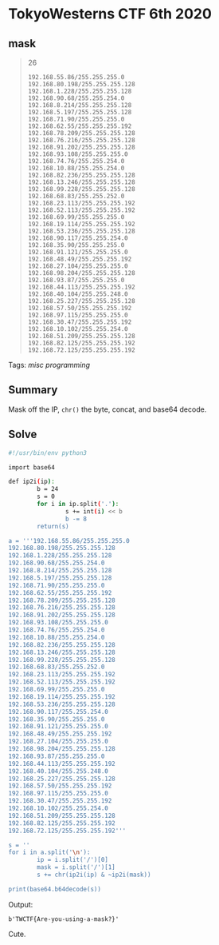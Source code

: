 #  TokyoWesterns CTF 6th 2020

## mask

> 26
> 
> ```
> 192.168.55.86/255.255.255.0  
> 192.168.80.198/255.255.255.128  
> 192.168.1.228/255.255.255.128  
> 192.168.90.68/255.255.254.0  
> 192.168.8.214/255.255.255.128  
> 192.168.5.197/255.255.255.128  
> 192.168.71.90/255.255.255.0
> 192.168.62.55/255.255.255.192
> 192.168.78.209/255.255.255.128
> 192.168.76.216/255.255.255.128
> 192.168.91.202/255.255.255.128
> 192.168.93.108/255.255.255.0
> 192.168.74.76/255.255.254.0
> 192.168.10.88/255.255.254.0
> 192.168.82.236/255.255.255.128
> 192.168.13.246/255.255.255.128
> 192.168.99.228/255.255.255.128
> 192.168.68.83/255.255.252.0
> 192.168.23.113/255.255.255.192
> 192.168.52.113/255.255.255.192
> 192.168.69.99/255.255.255.0
> 192.168.19.114/255.255.255.192
> 192.168.53.236/255.255.255.128
> 192.168.90.117/255.255.254.0
> 192.168.35.90/255.255.255.0
> 192.168.91.121/255.255.255.0
> 192.168.48.49/255.255.255.192
> 192.168.27.104/255.255.255.0
> 192.168.98.204/255.255.255.128
> 192.168.93.87/255.255.255.0
> 192.168.44.113/255.255.255.192
> 192.168.40.104/255.255.248.0
> 192.168.25.227/255.255.255.128
> 192.168.57.50/255.255.255.192
> 192.168.97.115/255.255.255.0
> 192.168.30.47/255.255.255.192
> 192.168.10.102/255.255.254.0
> 192.168.51.209/255.255.255.128
> 192.168.82.125/255.255.255.192
> 192.168.72.125/255.255.255.192
> ```

Tags: _misc_ _programming_


## Summary

Mask off the IP, `chr()` the byte, concat, and base64 decode.


## Solve

```bash
#!/usr/bin/env python3

import base64

def ip2i(ip):
        b = 24
        s = 0
        for i in ip.split('.'):
                s += int(i) << b
                b -= 8
        return(s)

a = '''192.168.55.86/255.255.255.0
192.168.80.198/255.255.255.128
192.168.1.228/255.255.255.128
192.168.90.68/255.255.254.0
192.168.8.214/255.255.255.128
192.168.5.197/255.255.255.128
192.168.71.90/255.255.255.0
192.168.62.55/255.255.255.192
192.168.78.209/255.255.255.128
192.168.76.216/255.255.255.128
192.168.91.202/255.255.255.128
192.168.93.108/255.255.255.0
192.168.74.76/255.255.254.0
192.168.10.88/255.255.254.0
192.168.82.236/255.255.255.128
192.168.13.246/255.255.255.128
192.168.99.228/255.255.255.128
192.168.68.83/255.255.252.0
192.168.23.113/255.255.255.192
192.168.52.113/255.255.255.192
192.168.69.99/255.255.255.0
192.168.19.114/255.255.255.192
192.168.53.236/255.255.255.128
192.168.90.117/255.255.254.0
192.168.35.90/255.255.255.0
192.168.91.121/255.255.255.0
192.168.48.49/255.255.255.192
192.168.27.104/255.255.255.0
192.168.98.204/255.255.255.128
192.168.93.87/255.255.255.0
192.168.44.113/255.255.255.192
192.168.40.104/255.255.248.0
192.168.25.227/255.255.255.128
192.168.57.50/255.255.255.192
192.168.97.115/255.255.255.0
192.168.30.47/255.255.255.192
192.168.10.102/255.255.254.0
192.168.51.209/255.255.255.128
192.168.82.125/255.255.255.192
192.168.72.125/255.255.255.192'''

s = ''
for i in a.split('\n'):
        ip = i.split('/')[0]
        mask = i.split('/')[1]
        s += chr(ip2i(ip) & ~ip2i(mask))

print(base64.b64decode(s))
```

Output:

```
b'TWCTF{Are-you-using-a-mask?}'
```

Cute.
   
